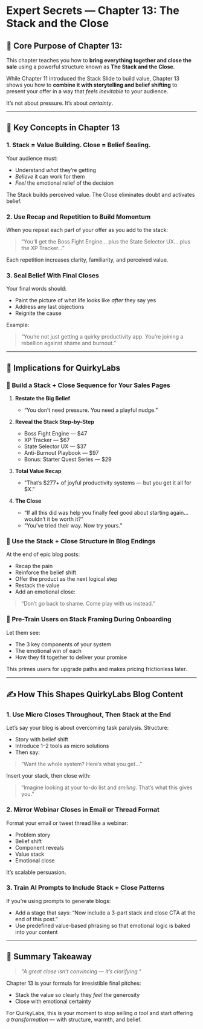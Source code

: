 
# Expert Secrets — Chapter 13: The Stack and the Close

## 🎯 Core Purpose of Chapter 13:

This chapter teaches you how to **bring everything together and close the sale** using a powerful structure known as **The Stack and the Close**.

While Chapter 11 introduced the Stack Slide to build value, Chapter 13 shows you how to **combine it with storytelling and belief shifting** to present your offer in a way that *feels inevitable* to your audience.

It’s not about pressure. It’s about *certainty*.

---

## 🧠 Key Concepts in Chapter 13

### 1. **Stack = Value Building. Close = Belief Sealing.**

Your audience must:

* Understand *what* they’re getting
* *Believe* it can work for them
* *Feel* the emotional relief of the decision

The Stack builds perceived value.
The Close eliminates doubt and activates belief.

### 2. **Use Recap and Repetition to Build Momentum**

When you repeat each part of your offer as you add to the stack:

> “You’ll get the Boss Fight Engine… plus the State Selector UX… plus the XP Tracker…”

Each repetition increases clarity, familiarity, and perceived value.

### 3. **Seal Belief With Final Closes**

Your final words should:

* Paint the picture of what life looks like *after* they say yes
* Address any last objections
* Reignite the cause

Example:

> “You’re not just getting a quirky productivity app. You’re joining a rebellion against shame and burnout.”

---

## 🧪 Implications for QuirkyLabs

### 🔹 Build a Stack + Close Sequence for Your Sales Pages

1. **Restate the Big Belief**

   * “You don’t need pressure. You need a playful nudge.”

2. **Reveal the Stack Step-by-Step**

   * Boss Fight Engine — \$47
   * XP Tracker — \$67
   * State Selector UX — \$37
   * Anti-Burnout Playbook — \$97
   * Bonus: Starter Quest Series — \$29

3. **Total Value Recap**

   * "That’s \$277+ of joyful productivity systems — but you get it all for \$X."

4. **The Close**

   * “If all this did was help you finally feel good about starting again… wouldn’t it be worth it?”
   * “You’ve tried their way. Now try yours.”

### 🔹 Use the Stack + Close Structure in Blog Endings

At the end of epic blog posts:

* Recap the pain
* Reinforce the belief shift
* Offer the product as the next logical step
* Restack the value
* Add an emotional close:

> “Don’t go back to shame. Come play with us instead.”

### 🔹 Pre-Train Users on Stack Framing During Onboarding

Let them see:

* The 3 key components of your system
* The emotional win of each
* How they fit together to deliver your promise

This primes users for upgrade paths and makes pricing frictionless later.

---

## ✍️ How This Shapes QuirkyLabs Blog Content

### 1. Use Micro Closes Throughout, Then Stack at the End

Let’s say your blog is about overcoming task paralysis. Structure:

* Story with belief shift
* Introduce 1–2 tools as micro solutions
* Then say:

> “Want the whole system? Here’s what you get…”

Insert your stack, then close with:

> “Imagine looking at your to-do list and *smiling*. That’s what this gives you.”

### 2. Mirror Webinar Closes in Email or Thread Format

Format your email or tweet thread like a webinar:

* Problem story
* Belief shift
* Component reveals
* Value stack
* Emotional close

It’s scalable persuasion.

### 3. Train AI Prompts to Include Stack + Close Patterns

If you’re using prompts to generate blogs:

* Add a stage that says: “Now include a 3-part stack and close CTA at the end of this post.”
* Use predefined value-based phrasing so that emotional logic is baked into your content

---

## 🧩 Summary Takeaway

> *“A great close isn’t convincing — it’s clarifying.”*

Chapter 13 is your formula for irresistible final pitches:

* Stack the value so clearly they *feel* the generosity
* Close with emotional certainty

For QuirkyLabs, this is your moment to stop selling *a tool* and start offering *a transformation* — with structure, warmth, and belief.
